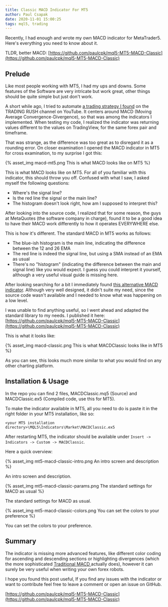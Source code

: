 ```yaml
---
title: Classic MACD Indicator For MT5
author: Paul Csapak
date: 2020-11-01 15:00:25
tags: mql5, trading
---
```


Recently, I had enough and wrote my own MACD indicator for MetaTrader5. Here's everything you need to know about it.

<!-- more -->

TLDR, better MACD: [https://github.com/paulcpk/mql5-MT5-MACD-Classic](https://github.com/paulcpk/mql5-MT5-MACD-Classic)

## Prelude

Like most people working with MT5, I had my ups and downs. Some features of the Software are very intricate but work great, other things should be quite simple but just don't work. 

A short while ago, I tried to automate [a trading strategy I found](https://www.youtube.com/watch?v=nmffSjdZbWQ&t=242s) on the TRADING RUSH channel on YouTube. It centers around MACD (Moving Average Convergence-Divergence), so that was among the indicators I implemented. When testing my code, I realized the indicator was returning values different to the values on TradingView, for the same forex pair and timeframe. 

That was strange, as the difference was too great as to disregard it as a rounding error. On closer examination I opened the MACD indicator in MT5 for cross examination, to my surprise I got this:

{% asset_img macd-mt5.png This is what MACD looks like on MT5 %}

This is what MACD looks like on MT5. For all of you familiar with this indicator, this should throw you off. Confused with what I saw, I asked myself the following questions:
- Where's the signal line?
- Is the red line the signal or the main line?
- The histogram doesn't look right, how am I supposed to interpret this?

After looking into the source code, I realized that for some reason, the guys at MetaQuotes (the software company in charge), found it to be a good idea to have their MACD work differently to how it operates EVERYWHERE else. 

This is how it's different. The standard MACD in MT5 works as follows:
- The blue-ish histogram is the main line, indicating the difference between the 12 and 26 EMA
- The red line is indeed the signal line, but using a SMA instead of an EMA as usual
- There's no "histogram" (indicating the difference between the main and signal line) like you would expect. I guess you could interpret it yourself, although a very useful visual guide is missing here.

After looking searching for a bit I immediately found [this alternative MACD indicator](https://www.mql5.com/en/market/product/2593). Although very well designed, it didn't suite my need, since the source code wasn't available and I needed to know what was happening on a low level.

I was unable to find anything useful, so I went ahead and adapted the standard library to my needs. I published it here: [https://github.com/paulcpk/mql5-MT5-MACD-Classic](https://github.com/paulcpk/mql5-MT5-MACD-Classic)

This is what it looks like:

{% asset_img macd-classic.png This is what MACDClassic looks like in MT5 %}

As you can see, this looks much more similar to what you would find on any other charting platform. 

## Installation & Usage

In the repo you can find 2 files, MACDClassic.mq5 (Source) and MACDClassic.ex5 (Compiled code, use this for MT5). 

To make the indicator available in MT5, all you need to do is paste it in the right folder in your MT5 installation, like so:

`<your MT5 installation directory>\MQL5\Indicators\Market\MACDClassic.ex5`

After restarting MT5, the indicator should be available under `Insert -> Indicators -> Custom -> MACDClassic`.

Here a quick overview:

{% asset_img mt5-macd-classic-intro.png An intro screen and description %}

An intro screen and description.

{% asset_img mt5-macd-classic-params.png The standard settings for MACD as usual %}

The standard settings for MACD as usual.

{% asset_img mt5-macd-classic-colors.png You can set the colors to your preference %}

You can set the colors to your preference.

## Summary

The indicator is missing more advanced features, like different color coding for ascending and descending sections or highlighting divergences (which the more sophisticated [Traditional MACD ](https://www.mql5.com/en/market/product/2593) actually does), however it can surely be very useful when writing your own forex robots.

I hope you found this post useful, If you find any issues with the indicator or want to contribute feel free to leave a comment or open an issue on GitHub.

[https://github.com/paulcpk/mql5-MT5-MACD-Classic](https://github.com/paulcpk/mql5-MT5-MACD-Classic)
